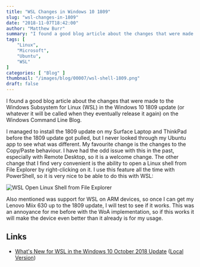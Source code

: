 ```yaml
---
title: "WSL Changes in Windows 10 1809"
slug: "wsl-changes-in-1809"
date: "2018-11-07T18:42:00"
author: "Matthew Burr"
summary: "I found a good blog article about the changes that were made to the Windows Subsystem for Linux (WSL) in the Windows 10 1809 update (or whatever it will be called when they eventually release it again) on the Windows Command Line Blog."
tags: [
    "Linux",
    "Microsoft",
    "Ubuntu",
    "WSL"
]
categories: [ "Blog" ]
thumbnail: "/images/blog/00007/wsl-shell-1809.png"
draft: false
---
```


I found a good blog article about the changes that were made to the Windows Subsystem for Linux (WSL) in the Windows 10 1809 update (or whatever it will be called when they eventually release it again) on the Windows Command Line Blog.

I managed to install the 1809 update on my Surface Laptop and ThinkPad before the 1809 update got pulled, but I never looked through my Ubuntu app to see what was different. My favourite change is the changes to the Copy/Paste behaviour. I have had the odd issue with this in the past, especially with Remote Desktop, so it is a welcome change. The other change that I find very convenient is the ability to open a Linux shell from File Explorer by right-clicking on it. I use this feature all the time with PowerShell, so it is very nice to be able to do this with WSL:

![WSL Open Linux Shell from File Explorer](/images/blog/00007/wsl-open-shell.png)

Also mentioned was support for WSL on ARM devices, so once I can get my Lenovo Miix 630 up to the 1809 update, I will test to see if it works. This was an annoyance for me before with the WoA implementation, so if this works it will make the device even better than it already is for my usage.

## Links ##

* [What's New for WSL in the Windows 10 October 2018 Update](https://blogs.msdn.microsoft.com/commandline/2018/11/05/whats-new-for-wsl-in-the-windows-10-october-2018-update/) ([Local Version](/docs/blog/00007/whats_new_for_wsl_in_the_windows_10_october_2018_update.pdf))

